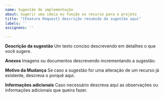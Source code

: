 ```yaml
---
name: Sugestão de implementação
about: Sugerir uma ideia ou função ou recurso para o projeto
title: "[Feature Request] descrição resumida da sugestão aqui"
labels: ''
assignees: ''

---
```


**Descrição da sugestão**
Um texto conciso descrevendo em detalhes o que você sugere.

**Anexos**
Imagens ou documentos descrevendo incrementando a sugestão.

**Motivo da Mudança**
Se caso a sugestão for uma alteração de um recurso já existente, descreva o porquê aqui.

**Informações adicionais**
Caso necessário descreva aqui as observações ou informações adicionais que queira fazer.
